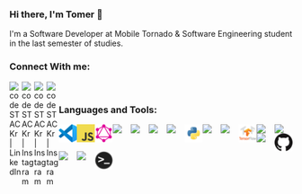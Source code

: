 ### Hi there, I'm Tomer 👋
I'm a Software Developer at Mobile Tornado & Software Engineering student in the last semester of studies.

### Connect With me:
[<img align="left" alt="codeSTACKr | LinkedIn" width="22px" src="https://cdn.jsdelivr.net/npm/simple-icons@v3/icons/linkedin.svg" />][linkedin]
[<img align="left" alt="codeSTACKr | Instagram" width="22px" src="https://cdn.jsdelivr.net/npm/simple-icons@v3/icons/facebook.svg" />][facebook]
[<img align="left" alt="codeSTACKr | Instagram" width="22px" src="https://cdn.jsdelivr.net/npm/simple-icons@v3/icons/instagram.svg" />][instagram]
[<img align="left" alt="codeSTACKr | Instagram" width="22px" src="https://cdn.jsdelivr.net/npm/simple-icons@v3/icons/twitter.svg" />][twitter]  

<br />

### Languages and Tools:
<img align="left" alt="Visual Studio Code" width="32px" src="https://raw.githubusercontent.com/github/explore/80688e429a7d4ef2fca1e82350fe8e3517d3494d/topics/visual-studio-code/visual-studio-code.png" />
<img align="left" alt="JavaScript" width="32px" src="https://raw.githubusercontent.com/github/explore/80688e429a7d4ef2fca1e82350fe8e3517d3494d/topics/javascript/javascript.png" />
<img align="left" width="32px" src="https://raw.githubusercontent.com/github/explore/80688e429a7d4ef2fca1e82350fe8e3517d3494d/topics/graphql/graphql.png" />
<img align="left" width="32px" src="https://cdn.jsdelivr.net/gh/devicons/devicon/icons/nodejs/nodejs-original-wordmark.svg" />
<img align="left" width="32px" src="https://cdn.jsdelivr.net/gh/devicons/devicon/icons/mongodb/mongodb-original-wordmark.svg" />
<img align="left" width="32px" src="https://cdn.jsdelivr.net/gh/devicons/devicon/icons/pycharm/pycharm-original-wordmark.svg" />
<img align="left" width="32px" src="https://cdn.jsdelivr.net/gh/devicons/devicon/icons/jupyter/jupyter-original-wordmark.svg" />
<img align="left" width="32px" src="https://raw.githubusercontent.com/github/explore/78df643247d429f6cc873026c0622819ad797942/topics/python/python.png" />
<img align="left" width="32px" src="https://cdn.jsdelivr.net/gh/devicons/devicon/icons/django/django-original.svg" />
<img align="left" width="32px" src="https://cdn.jsdelivr.net/gh/devicons/devicon/icons/numpy/numpy-original-wordmark.svg" />
<img align="left" width="32px" src="https://raw.githubusercontent.com/github/explore/78df643247d429f6cc873026c0622819ad797942/topics/tensorflow/tensorflow.png" />
<img align="left" width="32px" src="https://cdn.jsdelivr.net/gh/devicons/devicon/icons/visualstudio/visualstudio-plain.svg" />
<img align="left" width="32px" src="https://cdn.jsdelivr.net/gh/devicons/devicon/icons/csharp/csharp-original.svg" />
<img align="left" width="32px" src="https://cdn.jsdelivr.net/gh/devicons/devicon/icons/dotnetcore/dotnetcore-original.svg" />
<img align="left" width="32px" src="https://raw.githubusercontent.com/github/explore/78df643247d429f6cc873026c0622819ad797942/topics/github/github.png" />
<img align="left" width="32px" src="https://cdn.jsdelivr.net/gh/devicons/devicon/icons/java/java-original-wordmark.svg" />
<img align="left" width="32px" src="https://cdn.jsdelivr.net/gh/devicons/devicon/icons/trello/trello-plain.svg" />
<img align="left" width="32px" src="https://raw.githubusercontent.com/github/explore/80688e429a7d4ef2fca1e82350fe8e3517d3494d/topics/terminal/terminal.png" />
<br />
<br />

[facebook]: https://www.facebook.com/tomer.dwek/
[linkedin]: https://www.linkedin.com/in/tomer-dwek-6557b7187/
[instagram]: https://www.instagram.com/tomerdwek/
[twitter]: https://twitter.com/tomer_dwek

<!--
**TomerDwek/TomerDwek** is a ✨ _special_ ✨ repository because its `README.md` (this file) appears on your GitHub profile.

Here are some ideas to get you started:

- 🔭 I’m currently working on ...
- 🌱 I’m currently learning ...
- 👯 I’m looking to collaborate on ...
- 🤔 I’m looking for help with ...
- 💬 Ask me about ...
- 📫 How to reach me: ...
- 😄 Pronouns: ...
- ⚡ Fun fact: ...
-->
